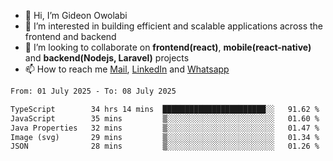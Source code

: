 - 👋 Hi, I’m Gideon Owolabi
- 👀 I’m interested in building efficient and scalable applications across the frontend and backend
- 💞️ I’m looking to collaborate on <b>frontend(react)</b>, <b>mobile(react-native)</b> and <b>backend(Nodejs, Laravel)</b> projects
- 📫 How to reach me <a href="mailto:gideoniyin2021@gmail.com">Mail</a>, <a href="https://www.linkedin.com/in/gideon-owolabi-9b667a232/">LinkedIn</a> and <a href="https://wa.me/2348055377085">Whatsapp</a>

<!---
gude1/gude1 is a ✨ special ✨ repository because its `README.md` (this file) appears on your GitHub profile.
You can click the Preview link to take a look at your changes.
--->

<!--START_SECTION:waka-->

```txt
From: 01 July 2025 - To: 08 July 2025

TypeScript        34 hrs 14 mins  ███████████████████████░░   91.62 %
JavaScript        35 mins         ▒░░░░░░░░░░░░░░░░░░░░░░░░   01.60 %
Java Properties   32 mins         ▒░░░░░░░░░░░░░░░░░░░░░░░░   01.47 %
Image (svg)       29 mins         ▒░░░░░░░░░░░░░░░░░░░░░░░░   01.34 %
JSON              28 mins         ▒░░░░░░░░░░░░░░░░░░░░░░░░   01.26 %
```

<!--END_SECTION:waka-->
